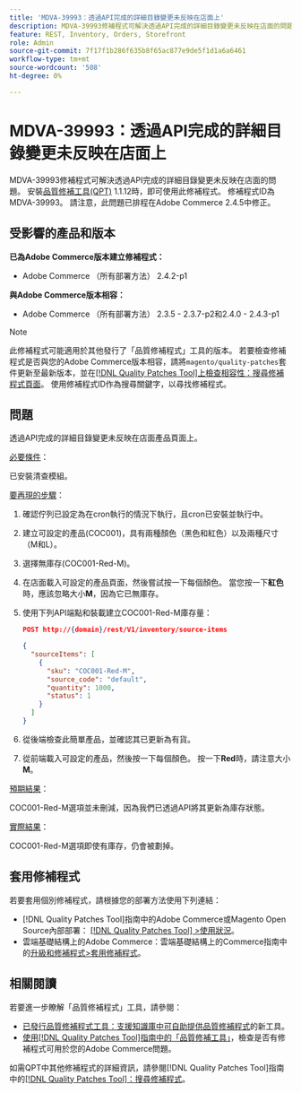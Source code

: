 ```yaml
---
title: 'MDVA-39993：透過API完成的詳細目錄變更未反映在店面上'
description: MDVA-39993修補程式可解決透過API完成的詳細目錄變更未反映在店面的問題。 安裝[Quality Patches Tool (QPT)](https://experienceleague.adobe.com/en/docs/commerce-knowledge-base/kb/announcements/commerce-announcements/magento-quality-patches-released-new-tool-to-self-serve-quality-patches) 1.1.12後，即可使用此修補程式。 修補程式ID為MDVA-39993。 請注意，此問題已排程在Adobe Commerce 2.4.5中修正。
feature: REST, Inventory, Orders, Storefront
role: Admin
source-git-commit: 7f17f1b286f635b8f65ac877e9de5f1d1a6a6461
workflow-type: tm+mt
source-wordcount: '508'
ht-degree: 0%

---
```


# MDVA-39993：透過API完成的詳細目錄變更未反映在店面上

MDVA-39993修補程式可解決透過API完成的詳細目錄變更未反映在店面的問題。 安裝[品質修補工具(QPT)](https://experienceleague.adobe.com/en/docs/commerce-knowledge-base/kb/announcements/commerce-announcements/magento-quality-patches-released-new-tool-to-self-serve-quality-patches) 1.1.12時，即可使用此修補程式。 修補程式ID為MDVA-39993。 請注意，此問題已排程在Adobe Commerce 2.4.5中修正。

## 受影響的產品和版本

**已為Adobe Commerce版本建立修補程式：**

* Adobe Commerce （所有部署方法） 2.4.2-p1

**與Adobe Commerce版本相容：**

* Adobe Commerce （所有部署方法） 2.3.5 - 2.3.7-p2和2.4.0 - 2.4.3-p1

>[!NOTE]
>
>此修補程式可能適用於其他發行了「品質修補程式」工具的版本。 若要檢查修補程式是否與您的Adobe Commerce版本相容，請將`magento/quality-patches`套件更新至最新版本，並在[[!DNL Quality Patches Tool]上檢查相容性：搜尋修補程式頁面](https://experienceleague.adobe.com/en/docs/commerce-knowledge-base/kb/announcements/commerce-announcements/magento-quality-patches-released-new-tool-to-self-serve-quality-patches)。 使用修補程式ID作為搜尋關鍵字，以尋找修補程式。

## 問題

透過API完成的詳細目錄變更未反映在店面產品頁面上。

<u>必要條件</u>：

已安裝清查模組。

<u>要再現的步驟</u>：

1. 確認佇列已設定為在cron執行的情況下執行，且cron已安裝並執行中。
1. 建立可設定的產品(COC001)，具有兩種顏色（黑色和紅色）以及兩種尺寸（M和L）。
1. 選擇無庫存(COC001-Red-M)。
1. 在店面載入可設定的產品頁面，然後嘗試按一下每個顏色。 當您按一下&#x200B;**紅色**&#x200B;時，應該忽略大小&#x200B;**M**，因為它已無庫存。
1. 使用下列API端點和裝載建立COC001-Red-M庫存量：

   ```json
   POST http://{domain}/rest/V1/inventory/source-items
   
   {
     "sourceItems": [
       {
         "sku": "COC001-Red-M",
         "source_code": "default",
         "quantity": 1000,
         "status": 1
       }
     ]
   }
   ```

1. 從後端檢查此簡單產品，並確認其已更新為有貨。
1. 從前端載入可設定的產品，然後按一下每個顏色。 按一下&#x200B;**Red**&#x200B;時，請注意大小&#x200B;**M**。

<u>預期結果</u>：

COC001-Red-M選項並未刪減，因為我們已透過API將其更新為庫存狀態。

<u>實際結果</u>：

COC001-Red-M選項即使有庫存，仍會被劃掉。

## 套用修補程式

若要套用個別修補程式，請根據您的部署方法使用下列連結：

* [!DNL Quality Patches Tool]指南中的Adobe Commerce或Magento Open Source內部部署： [[!DNL Quality Patches Tool] >使用狀況](/help/tools/quality-patches-tool/usage.md)。
* 雲端基礎結構上的Adobe Commerce：雲端基礎結構上的Commerce指南中的[升級和修補程式>套用修補程式](https://experienceleague.adobe.com/docs/commerce-cloud-service/user-guide/develop/upgrade/apply-patches.html)。

## 相關閱讀

若要進一步瞭解「品質修補程式」工具，請參閱：

* [已發行品質修補程式工具：支援知識庫中可自助提供品質修補程式](https://experienceleague.adobe.com/en/docs/commerce-knowledge-base/kb/announcements/commerce-announcements/magento-quality-patches-released-new-tool-to-self-serve-quality-patches)的新工具。
* [使用[!DNL Quality Patches Tool]指南中的「品質修補工具」](/help/tools/quality-patches-tool/patches-available-in-qpt/check-patch-for-magento-issue-with-magento-quality-patches.md)，檢查是否有修補程式可用於您的Adobe Commerce問題。

如需QPT中其他修補程式的詳細資訊，請參閱[!DNL Quality Patches Tool]指南中的[[!DNL Quality Patches Tool]：搜尋修補程式](https://experienceleague.adobe.com/tools/commerce-quality-patches/index.html)。
